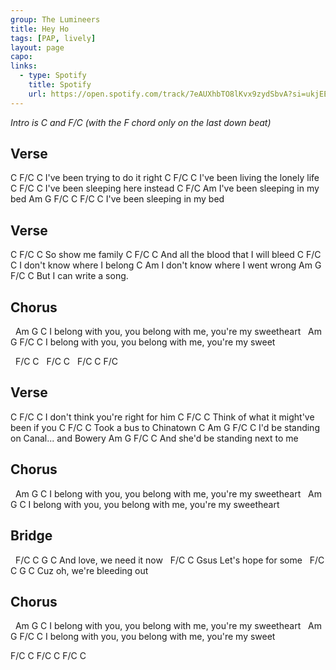 ```yaml
---
group: The Lumineers
title: Hey Ho
tags: [PAP, lively]
layout: page
capo: 
links: 
  - type: Spotify
    title: Spotify
    url: https://open.spotify.com/track/7eAUXhbTO8lKvx9zydSbvA?si=ukjEEOguRXeFIPJ6-CXK6g
---
```


*Intro is C and F/C (with the F chord only on the last down beat)*

## Verse

C                               F/C C
I've been trying to do it right
C                               F/C C
I've been living the lonely life
C                               F/C C
I've been sleeping here instead
C                               F/C Am
I've been sleeping in my bed
Am                   G      F/C C    F/C C
I've been sleeping in my bed

## Verse

C                                   F/C C
So show me family
C                                   F/C C
And all the blood that I will bleed
C                                   F/C C
I don't know where I belong
C                                       Am
I don't know where I went wrong
Am               G     F/C   C
But I can write a song.

## Chorus

&nbsp;             Am                  G                   C
I belong with you, you belong with me, you're my sweetheart
&nbsp;             Am                  G              F/C  C
I belong with you, you belong with me, you're my sweet

&nbsp; F/C C
&nbsp; F/C C
&nbsp; F/C C   F/C

## Verse

C                                 F/C C
I don't think you're right for him
C                                 F/C C
Think of what it might've been if you
C                                 F/C C
Took a bus to Chinatown
C                           Am     G     F/C C
I'd be standing on Canal...    and Bowery
Am                       G      F/C  C
And she'd be standing next to me

## Chorus

&nbsp;             Am                  G                   C
I belong with you, you belong with me, you're my sweetheart
&nbsp;             Am                  G                   C
I belong with you, you belong with me, you're my sweetheart

## Bridge

&nbsp;     F/C C    G         C
And love, we need it now
&nbsp;      F/C C        Gsus
Let's hope for some
&nbsp;   F/C C     G           C
Cuz oh, we're bleeding out

## Chorus

&nbsp;             Am                  G                   C
I belong with you, you belong with me, you're my sweetheart
&nbsp;             Am                  G              F/C  C
I belong with you, you belong with me, you're my sweet

F/C C
F/C C
F/C C
